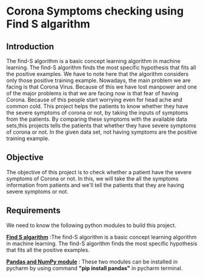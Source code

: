 # Corona Symptoms checking using Find S algarithm

## Introduction
The find-S algorithm is a basic concept learning algorithm in machine learning. The find-S algorithm finds the most specific hypothesis that fits all the positive examples. We have to note here that the algorithm considers only those positive training example. Nowadays, the main problem we are facing is that Corona Virus. Because of this we have lost manpower and one of the major problems is that we are facing now is that fear of having Corona. Because of this people start worrying even for head ache and common cold. This project helps the patients to know whether they have the severe symptoms of corona or not, by taking the inputs of symptoms from the patients. By comparing these symptoms with the available data sets,this projects tells the patients that whether they have severe symptoms of corona or not. In the given data set, not having symptoms are the positive training example.

## Objective
The objective of this project is to check whether a patient have the severe symptoms of Corona or not.
In this, we will take the all the symptoms information from patients and we'll tell the patients that they are having severe symptoms or not.

## Requirements
We need to know the following python modules to build this project.

<ins>**Find S algarithm**</ins> :The find-S algorithm is a basic concept learning algorithm in machine learning. The find-S algorithm finds the most specific hypothesis that fits all the positive examples.

<ins>**Pandas and NumPy module**</ins> : These two modules can be installed in pycharm by using command **"pip install pandas"** in pycharm terminal.
